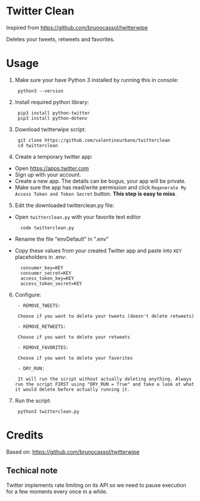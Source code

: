 # Twitter Clean

Inspired from https://github.com/brunocassol/twitterwipe

Deletes your tweets, retweets and favorites.

# Usage
1. Make sure your have Python 3 installed by running this in console:

        python3 --version

2. Install required python library:
    
        pip3 install python-twitter
        pip3 install python-dotenv
    
3. Download twitterwipe script:

        git clone https://github.com/valentinourbano/twitterclean
        cd twitterclean
    
4. Create a temporary twitter app:

- Open https://apps.twitter.com
- Sign up with your account.
- Create a new app. The details can be bogus, your app will be private.
- Make sure the app has read/write permission and click `Regenerate My Access Token and Token Secret` button. **This step is easy to miss**.

5. Edit the downloaded twitterclean.py file:

- Open `twitterclean.py` with your favorite text editor

        code twitterclean.py

- Rename the file "envDefault" in ".env"

- Copy these values from your created Twitter app and paste into `KEY` placeholders in .env:

        consumer_key=KEY
        consumer_secret=KEY
        access_token_key=KEY
        access_token_secret=KEY

6. Configure:

        - REMOVE_TWEETS:

        Choose if you want to delete your tweets (doesn't delete retweets)

        - REMOVE_RETWEETS:

        Choose if you want to delete your retweets

        - REMOVE_FAVORITES:

        Choose if you want to delete your favorites

        - DRY_RUN: 

        It will run the script without actually deleting anything. Always run the script FIRST using "DRY_RUN = True" and take a look at what it would delete before actually running it.

7. Run the script:

        python3 twitterclean.py

# Credits
Based on: https://github.com/brunocassol/twitterwipe

## Techical note
Twitter implements rate limiting on its API so we need to pause execution for a few moments every once in a while.
